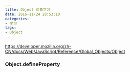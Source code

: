 ```yaml
---
title: Object 对象学习 
date: 2016-11-24 20:53:10
categories:
- 学习
tags:
- Object
---
```


https://developer.mozilla.org/zh-CN/docs/Web/JavaScript/Reference/Global_Objects/Object

<!-- more -->
### Object.defineProperty